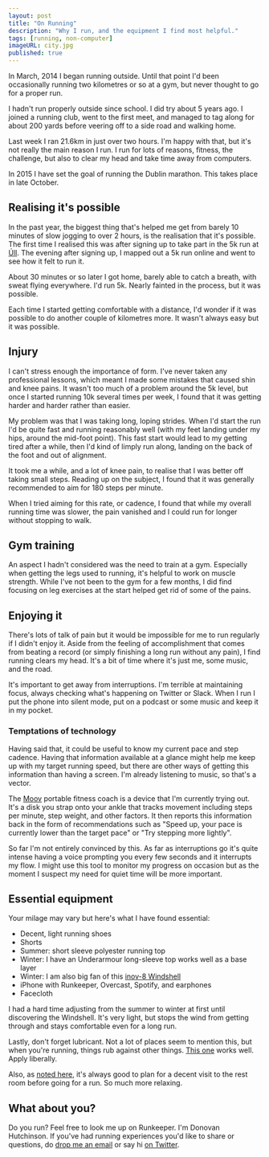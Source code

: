 ```yaml
---
layout: post
title: "On Running"
description: "Why I run, and the equipment I find most helpful."
tags: [running, non-computer]
imageURL: city.jpg
published: true
---
```


In March, 2014 I began running outside. Until that point I'd been occasionally running two kilometres or so at a gym, but never thought to go for a proper run.

I hadn't run properly outside since school. I did try about 5 years ago. I joined a running club, went to the first meet, and managed to tag along for about 200 yards before veering off to a side road and walking home.

Last week I ran 21.6km in just over two hours. I'm happy with that, but it's not really the main reason I run. I run for lots of reasons, fitness, the challenge, but also to clear my head and take time away from computers.

In 2015 I have set the goal of running the Dublin marathon. This takes place in late October.

## Realising it's possible

In the past year, the biggest thing that's helped me get from barely 10 minutes of slow jogging to over 2 hours, is the realisation that it's possible. The first time I realised this was after signing up to take part in the 5k run at [Úll](http://2014.ull.ie). The evening after signing up, I mapped out a 5k run online and went to see how it felt to run it.

About 30 minutes or so later I got home, barely able to catch a breath, with sweat flying everywhere. I'd run 5k. Nearly fainted in the process, but it was possible.

Each time I started getting comfortable with a distance, I'd wonder if it was possible to do another couple of kilometres more. It wasn't always easy but it was possible.

## Injury

I can't stress enough the importance of form. I've never taken any professional lessons, which meant I made some mistakes that caused shin and knee pains. It wasn't too much of a problem around the 5k level, but once I started running 10k several times per week, I found that it was getting harder and harder rather than easier.

My problem was that I was taking long, loping strides. When I'd start the run I'd be quite fast and running reasonably well (with my feet landing under my hips, around the mid-foot point). This fast start would lead to my getting tired after a while, then I'd kind of limply run along, landing on the back of the foot and out of alignment.

It took me a while, and a lot of knee pain, to realise that I was better off taking small steps. Reading up on the subject, I found that it was generally recommended to aim for 180 steps per minute.

When I tried aiming for this rate, or cadence, I found that while my overall running time was slower, the pain vanished and I could run for longer without stopping to walk.

## Gym training

An aspect I hadn't considered was the need to train at a gym. Especially when getting the legs used to running, it's helpful to work on muscle strength. While I've not been to the gym for a few months, I did find focusing on leg exercises at the start helped get rid of some of the pains.

## Enjoying it

There's lots of talk of pain but it would be impossible for me to run regularly if I didn't enjoy it. Aside from the feeling of accomplishment that comes from beating a record (or simply finishing a long run without any pain), I find running clears my head. It's a bit of time where it's just me, some music, and the road.

It's important to get away from interruptions. I'm terrible at maintaining focus, always checking what's happening on Twitter or Slack. When I run I put the phone into silent mode, put on a podcast or some music and keep it in my pocket.

### Temptations of technology

Having said that, it could be useful to know my current pace and step cadence. Having that information available at a glance might help me keep up with my target running speed, but there are other ways of getting this information than having a screen. I'm already listening to music, so that's a vector.

The [Moov](http://welcome.moov.cc/) portable fitness coach is a device that I'm currently trying out. It's a disk you strap onto your ankle that tracks movement including steps per minute, step weight, and other factors. It then reports this information back in the form of recommendations such as "Speed up, your pace is currently lower than the target pace" or "Try stepping more lightly".

So far I'm not entirely convinced by this. As far as interruptions go it's quite intense having a voice prompting you every few seconds and it interrupts my flow. I might use this tool to monitor my progress on occasion but as the moment I suspect my need for quiet time will be more important.

## Essential equipment

Your milage may vary but here's what I have found essential:

* Decent, light running shoes
* Shorts
* Summer: short sleeve polyester running top
* Winter: I have an Underarmour long-sleeve top works well as a base layer
* Winter: I am also big fan of this [inov-8 Windshell](http://www.inov-8.com/New/Global/Product-View-Clothing-OffRoad-Outer-Race-Elite-70.asp?L=26)
* iPhone with Runkeeper, Overcast, Spotify, and earphones
* Facecloth

I had a hard time adjusting from the summer to winter at first until discovering the Windshell. It's very light, but stops the wind from getting through and stays comfortable even for a long run.

Lastly, don't forget lubricant. Not a lot of places seem to mention this, but when you're running, things rub against other things. [This one](http://www.amazon.com/Mueller-Lube-Stick-Runners-2-25-Ounce/dp/B000TS8MHG) works well. Apply liberally.

Also, as [noted here](https://medium.com/having-it-some/the-awful-truth-about-jogging-66b45bb2f2ca), it's always good to plan for a decent visit to the rest room before going for a run. So much more relaxing.

## What about you?

Do you run? Feel free to look me up on Runkeeper. I'm Donovan Hutchinson. If you've had running experiences you'd like to share or questions, do [drop me an email](mailto:d@hop.ie) or say hi [on Twitter](https://twitter.com/donovanh).



